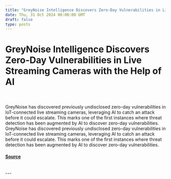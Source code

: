 ```yaml
---
title: "GreyNoise Intelligence Discovers Zero-Day Vulnerabilities in Live Streaming Cameras with the Help of AI"
date: Thu, 31 Oct 2024 00:00:00 GMT
draft: false
type: posts
---
```

# GreyNoise Intelligence Discovers Zero-Day Vulnerabilities in Live Streaming Cameras with the Help of AI

<br/>

<br/>
GreyNoise has discovered previously undisclosed zero-day vulnerabilities in IoT-connected live streaming cameras, leveraging AI to catch an attack before it could escalate. This marks one of the first instances where threat detection has been augmented by AI to discover zero-day vulnerabilities. 
<br/>
GreyNoise has discovered previously undisclosed zero-day vulnerabilities in IoT-connected live streaming cameras, leveraging AI to catch an attack before it could escalate. This marks one of the first instances where threat detection has been augmented by AI to discover zero-day vulnerabilities.

#### [Source](https://www.greynoise.io/blog/greynoise-intelligence-discovers-zero-day-vulnerabilities-in-live-streaming-cameras-with-the-help-of-ai)

<br/>
---

